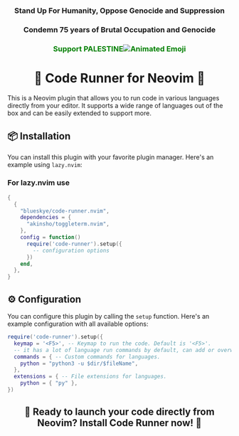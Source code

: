 <div align="center">

### Stand Up For Humanity, Oppose Genocide and Suppression
### Condemn 75 years of Brutal Occupation and Genocide
### <span style="color:green">Support PALESTINE![Animated Emoji](https://path-to-your-gif.com/animated-emoji.gif)</span>

</div>
<div align="center">

# 🚀 Code Runner for Neovim 🚀

</div>

This is a Neovim plugin that allows you to run code in various languages directly from your editor. It supports a wide range of languages out of the box and can be easily extended to support more.

## 📦 Installation

You can install this plugin with your favorite plugin manager. Here's an example using `lazy.nvim`:

### For lazy.nvim use

```lua
{
  {
    "blueskye/code-runner.nvim",
    dependencies = {
      "akinsho/toggleterm.nvim",
    },
    config = function()
      require('code-runner').setup({
        -- configuration options
      })
    end,
  },
}
```

## ⚙️ Configuration

You can configure this plugin by calling the `setup` function. Here's an example configuration with all available options:

```lua
require('code-runner').setup({
  keymap = '<F5>', -- Keymap to run the code. Default is '<F5>'.
  -- it has a lot of language run commands by default, can add or overwrite them as needed like this
  commands = { -- Custom commands for languages.
    python = "python3 -u $dir/$fileName",
  },
  extensions = { -- File extensions for languages.
    python = { "py" },
})
```

<div align="center">

## 🚀 Ready to launch your code directly from Neovim? Install Code Runner now! 🚀

</div>
